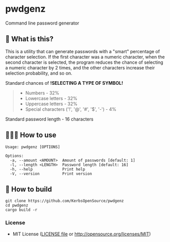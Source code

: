 # pwdgenz
Command line password generator

## 🤔 What is this?
This is a utility that can generate passwords with a "smart" percentage of character selection. If the first character was a numeric character, when the second character is selected, the program reduces the chance of selecting a numeric character by 2 times, and the other characters increase their selection probability, and so on. 

Standard chances of **!SELECTING A TYPE OF SYMBOL!**
> + Numbers - 32%
> + Lowercase letters - 32%
> + Uppercase letters - 32%
> + Special characters ('!', '@', '#', '$', '-') - 4%

Standard password length - 16 characters

## 👨🏻‍💻 How to use
```
Usage: pwdgenz [OPTIONS]

Options:
  -a, --amount <AMOUNT>  Amount of passwords [default: 1]
  -l, --length <LENGTH>  Password length [default: 16]
  -h, --help             Print help
  -V, --version          Print version
```


## 🔨 How to build
```
git clone https://github.com/KerbsOpenSource/pwdgenz
cd pwdgenz
cargo build -r
```


### License
+ MIT License ([LICENSE file](./LICENSE) or http://opensource.org/licenses/MIT)